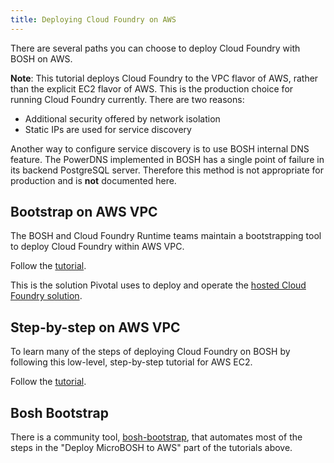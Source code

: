 ```yaml
---
title: Deploying Cloud Foundry on AWS
---
```


There are several paths you can choose to deploy Cloud Foundry with BOSH on AWS.

**Note**: This tutorial deploys Cloud Foundry to the VPC flavor of AWS, rather than
the explicit EC2 flavor of AWS.
This is the production choice for running Cloud Foundry currently.
There are two reasons:

* Additional security offered by network isolation
* Static IPs are used for service discovery

Another way to configure service discovery is to use BOSH internal DNS feature. The PowerDNS implemented
in BOSH has a single point of failure in its backend PostgreSQL server. Therefore this method
is not appropriate for production and is **not** documented here.

## <a id='bootstrap-vpc'></a>Bootstrap on AWS VPC ##

The BOSH and Cloud Foundry Runtime teams maintain a bootstrapping tool to deploy
Cloud Foundry within AWS VPC.

Follow the [tutorial](./bootstrap-aws-vpc.html).

This is the solution Pivotal uses to deploy and operate the [hosted Cloud
Foundry solution](http://run.pivotal.io).

## <a id='low-level-ec2'></a>Step-by-step on AWS VPC ##

To learn many of the steps of deploying Cloud Foundry on BOSH by
following this
low-level, step-by-step tutorial for AWS EC2.

Follow the [tutorial](./aws_steps.html).

## <a id='low-level-ec2'></a> Bosh Bootstrap ##

There is a community tool,  [bosh-bootstrap](https://github.com/cloudfoundry-community/bosh-bootstrap "cloudfoundry-community/bosh-bootstrap · GitHub"), that automates most of the
steps in the "Deploy MicroBOSH to AWS" part of the tutorials above.